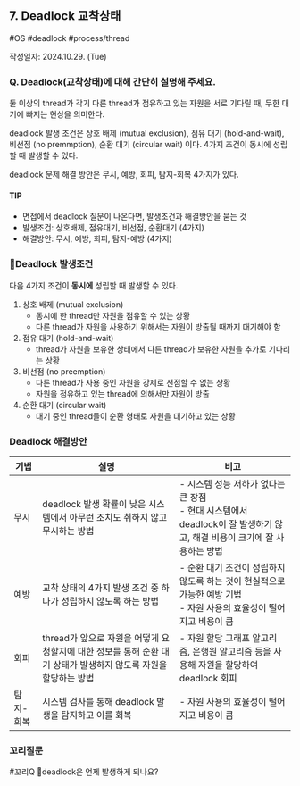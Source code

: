 ## 7. Deadlock 교착상태
#OS #deadlock #process/thread

작성일자: 2024.10.29. (Tue)

### Q. Deadlock(교착상태)에 대해 간단히 설명해 주세요.

둘 이상의 thread가 각기 다른 thread가 점유하고 있는 자원을 서로 기다릴 때, 무한 대기에 빠지는 현상을 의미한다.

deadlock 발생 조건은 상호 배제 (mutual exclusion), 점유 대기 (hold-and-wait), 비선점 (no premmption), 순환 대기 (circular wait) 이다. 4가지 조건이 동시에 성립할 때 발생할 수 있다.

deadlock 문제 해결 방안은 무시, 예방, 회피, 탐지-회복 4가지가 있다.


#### TIP
- 면접에서 deadlock 질문이 나온다면, 발생조건과 해결방안을 묻는 것
- 발생조건: 상호배제, 점유대기, 비선점, 순환대기 (4가지)
- 해결방안: 무시, 예방, 회피, 탐지-예방 (4가지)


### Deadlock 발생조건

다음 4가지 조건이 **동시에** 성립할 때 발생할 수 있다.
1. 상호 배제 (mutual exclusion)
	- 동시에 한 thread만 자원을 점유할 수 있는 상황
	- 다른 thread가 자원을 사용하기 위해서는 자원이 방출될 때까지 대기해야 함
2. 점유 대기 (hold-and-wait)
	- thread가 자원을 보유한 상태에서 다른 thread가 보유한 자원을 추가로 기다리는 상황
3. 비선점 (no preemption)
	- 다른 thread가 사용 중인 자원을 강제로 선점할 수 없는 상황
	- 자원을 점유하고 있는 thread에 의해서만 자원이 방출
4. 순환 대기 (circular wait)
	- 대기 중인 thread들이 순환 형태로 자원을 대기하고 있는 상황

### Deadlock 해결방안

| 기법    | 설명                                                                 | 비고                                                                            |
| ----- | ------------------------------------------------------------------ | ----------------------------------------------------------------------------- |
| 무시    | deadlock 발생 확률이 낮은 시스템에서 아무런 조치도 취하지 않고 무시하는 방법                    | - 시스템 성능 저하가 없다는 큰 장점<br>- 현대 시스템에서 deadlock이 잘 발생하기 않고, 해결 비용이 크기에 잘 사용하는 방법 |
| 예방    | 교착 상태의 4가지 발생 조건 중 하나가 성립하지 않도록 하는 방법                              | - 순환 대기 조건이 성립하지 않도록 하는 것이 현실적으로 가능한 예방 기법<br>- 자원 사용의 효율성이 떨어지고 비용이 큼        |
| 회피    | thread가 앞으로 자원을 어떻게 요청할지에 대한 정보를 통해 순환 대기 상태가 발생하지 않도록 자원을 할당하는 방법 | - 자원 할당 그래프 알고리즘, 은행원 알고리즘 등을 사용해 자원을 할당하여 deadlock 회피                        |
| 탐지-회복 | 시스템 검사를 통해 deadlock 발생을 탐지하고 이를 회복                                 | - 자원 사용의 효율성이 떨어지고 비용이 큼                                                      |

### 꼬리질문

#꼬리Q deadlock은 언제 발생하게 되나요?
